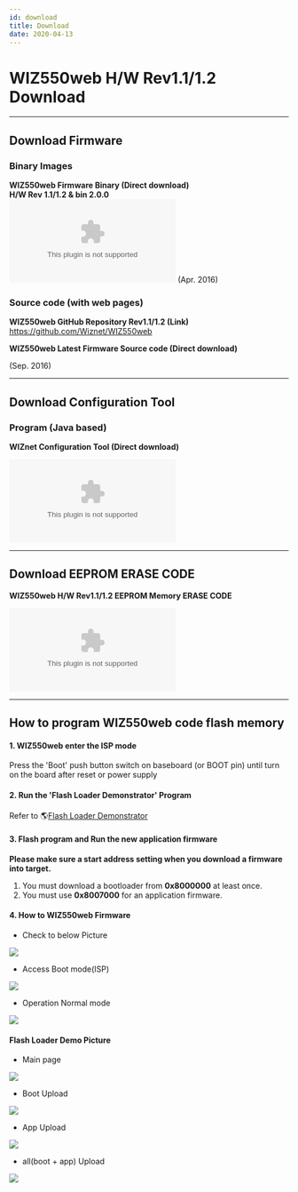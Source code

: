 ```yaml
---
id: download
title: Download
date: 2020-04-13
---
```


# WIZ550web H/W Rev1.1/1.2 Download

-----

## Download Firmware

### Binary Images

 **WIZ550web Firmware Binary
(Direct download)**  
**H/W Rev 1.1/1.2 & bin 2.0.0**  
![WIZ550web H/W Rev1.1/1.2 & F/W bin v2.0.0
(zip)](/document_framework/img/products/wiz550web/wiz550web_firmware_bin_v2.0.0.zip) (Apr.
2016) 
### Source code (with web pages)

**WIZ550web GitHub Repository
Rev1.1/1.2 (Link)** <https://github.com/Wiznet/WIZ550web>

**WIZ550web Latest Firmware Source code (Direct download)**  
  
(Sep. 2016) 

-----

## Download Configuration Tool

### Program (Java based)

 **WIZnet Configuration Tool
(Direct download)**

![WIZnet Configuration tool v1.02
(zip)](/products/wiz550s2e/wiznet_configuration_tool_ver1.02.zip)

-----

## Download EEPROM ERASE CODE

 **WIZ550web H/W Rev1.1/1.2
EEPROM Memory ERASE CODE**

![WIZ550web H/W Rev1.1/1.2 EEPROM ERASE
FILE(HEX)](/products/wiz550web/wiz550web_eeprom_erase_hex_file.zip)


-----
## How to program WIZ550web code flash memory



#### 1\. WIZ550web enter the ISP mode

Press the 'Boot' push button switch on baseboard (or BOOT pin) until
turn on the board after reset or power supply

#### 2\. Run the 'Flash Loader Demonstrator' Program

Refer to 🌎[Flash Loader
Demonstrator](http://www.st.com/web/en/catalog/tools/FM147/CL1794/SC961/SS1533/PF257525?s_searchtype=keyword)

#### 3\. Flash program and Run the new application firmware

**Please make sure a start address
setting when you download a firmware into target.**

1.  You must download a bootloader from **0x8000000** at least once.
2.  You must use **0x8007000** for an application firmware.


#### 4\. How to WIZ550web Firmware

  - Check to below Picture

![](/document_framework/img/products/wiz550web/wiz550web_des.png)

  - Access Boot mode(ISP)

![](/document_framework/img/products/wiz550web/wiz550web_ispmode.png)

  - Operation Normal mode

![](/document_framework/img/products/wiz550web/wiz550web_normalmode.png) 

#### Flash Loader Demo Picture

 
  * Main page


![](/document_framework/img/products/wiz550web/wiz550web_fw_main.png)


  * Boot Upload


![](/document_framework/img/products/wiz550web/wiz550web_fw_boot.png)


  * App Upload


![](/document_framework/img/products/wiz550web/wiz550web_fw_app.png)


  * all(boot + app) Upload


![](/document_framework/img/products/wiz550web/wiz550web_fw_all.png)
